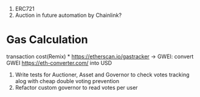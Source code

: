 1. ERC721
2. Auction in future automation by Chainlink?

# Gas Calculation

transaction cost(Remix) \* https://etherscan.io/gastracker -> GWEI: convert GWEI https://eth-converter.com/ into USD

1. Write tests for Auctioner, Asset and Governor to check votes tracking alog with cheap double voting prevention
2. Refactor custom governor to read votes per user

